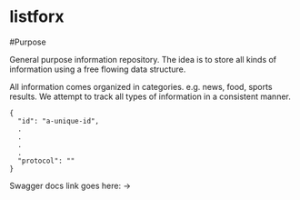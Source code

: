# listforx

#Purpose

General purpose information repository. The idea is to store all kinds of information using a free flowing data structure.
<br>

All information comes organized in categories. e.g. news, food, sports results. We attempt to track all types of information in a consistent manner.
<br>

```
{
  "id": "a-unique-id",
  .
  .
  .
  .
  "protocol": ""
}
```
Swagger docs link goes here: ->

